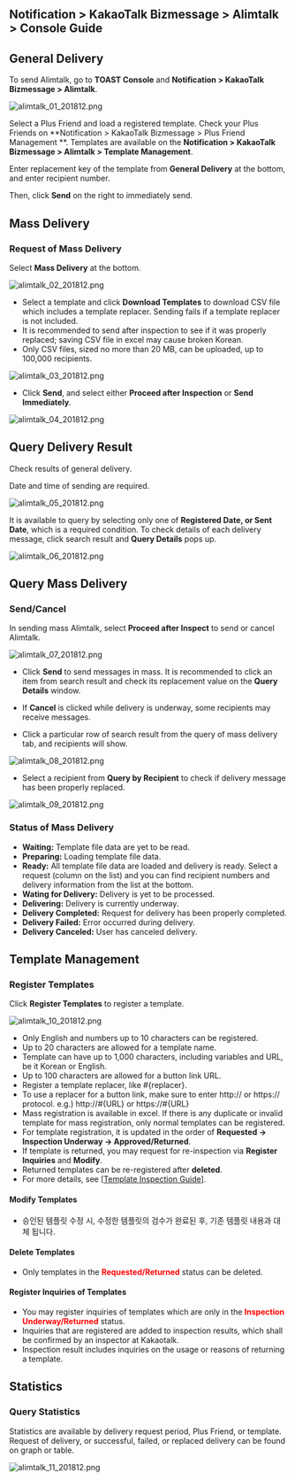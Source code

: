 ## Notification > KakaoTalk Bizmessage > Alimtalk > Console Guide

## General Delivery

To send Alimtalk, go to **TOAST Console** and **Notification > KakaoTalk Bizmessage > Alimtalk**.

![alimtalk_01_201812.png](https://static.toastoven.net/prod_alimtalk/alimtalk_01_201812.png)

Select a Plus Friend and load a registered template.
Check your Plus Friends on **Notification > KakaoTalk Bizmessage > Plus Friend Management **.
Templates are available on the **Notification > KakaoTalk Bizmessage > Alimtalk > Template Management**.

Enter replacement key of the template from **General Delivery** at the bottom, and enter recipient number.

Then, click **Send** on the right to immediately send.  

## Mass Delivery

### Request of Mass Delivery

Select **Mass Delivery** at the bottom.

![alimtalk_02_201812.png](https://static.toastoven.net/prod_alimtalk/alimtalk_02_201812.png)

* Select a template and click **Download Templates** to download CSV file which includes a template replacer. Sending fails if a template replacer is not included.  
* It is recommended to send after inspection to see if it was properly replaced; saving CSV file in excel may cause broken Korean.  
* Only CSV files, sized no more than 20 MB, can be uploaded, up to 100,000 recipients.

![alimtalk_03_201812.png](https://static.toastoven.net/prod_alimtalk/alimtalk_03_201812.png)

* Click **Send**, and select either **Proceed after Inspection** or **Send Immediately**.

![alimtalk_04_201812.png](https://static.toastoven.net/prod_alimtalk/alimtalk_04_201812.png)

## Query Delivery Result

Check results of general delivery.

Date and time of sending are required.

![alimtalk_05_201812.png](https://static.toastoven.net/prod_alimtalk/alimtalk_05_201812.png)

It is available to query by selecting only one of **Registered Date, or Sent Date**, which is a required condition.
To check details of each delivery message, click search result and **Query Details** pops up.  

![alimtalk_06_201812.png](https://static.toastoven.net/prod_alimtalk/alimtalk_06_201812.png)

## Query Mass Delivery

### Send/Cancel

In sending mass Alimtalk, select **Proceed after Inspect** to send or cancel Alimtalk.

![alimtalk_07_201812.png](https://static.toastoven.net/prod_alimtalk/alimtalk_07_201812.png)

* Click **Send** to send messages in mass. It is recommended to click an item from search result and check its replacement value on the **Query Details** window.  
* If **Cancel** is clicked while delivery is underway, some recipients may receive messages.

* Click a particular row of search result from the query of mass delivery tab, and recipients will show.  

![alimtalk_08_201812.png](https://static.toastoven.net/prod_alimtalk/alimtalk_08_201812.png)

* Select a recipient from **Query by Recipient** to check if delivery message has been properly replaced.

![alimtalk_09_201812.png](https://static.toastoven.net/prod_alimtalk/alimtalk_09_201812.png)

### Status of Mass Delivery
  - <b>Waiting:</b> Template file data are yet to be read.
  - <b>Preparing:</b> Loading template file data.
  - <b>Ready:</b> All template file data are loaded and delivery is ready. Select a request (column on the list) and you can find recipient numbers and delivery information from the list at the bottom.
  - <b>Wating for Delivery:</b> Delivery is yet to be processed.
  - <b>Delivering:</b> Delivery is currently underway.
  - <b>Delivery Completed:</b> Request for delivery has been properly completed.
  - <b>Delivery Failed:</b> Error occurred during delivery.
  - <b>Delivery Canceled:</b> User has canceled delivery.


## Template Management

### Register Templates

Click **Register Templates** to register a template.  

![alimtalk_10_201812.png](https://static.toastoven.net/prod_alimtalk/alimtalk_10_201812.png)

* Only English and numbers up to 10 characters can be registered.  
* Up to 20 characters are allowed for a template name.
* Template can have up to 1,000 characters, including variables and URL,  be it  Korean or English.
* Up to 100 characters are allowed for a button link URL.
* Register a template replacer, like #{replacer}.
* To use a replacer for a button link, make sure to enter http:// or https:// protocol.
  e.g.) http://#{URL} or https://#{URL}
* Mass registration is available in excel. If there is any duplicate or invalid template for mass registration, only normal templates can be registered.
* For template registration, it is updated in the order of  <b>Requested -> Inspection Underway -> Approved/Returned</b>.
* If template is returned, you may request for re-inspection via <b>Register Inquiries</b> and <b>Modify</b>.
* Returned templates can be re-registered after **deleted**.
* For more details, see [[Template Inspection Guide](https://www.bizmsg.kr/collected_statics/assets_landing/doc/alimtalk_template_guide.pdf)].

#### Modify Templates

* 승인된 템플릿 수정 시, 수정한 템플릿의 검수가 완료된 후, 기존 템플릿 내용과 대체 됩니다.

#### Delete Templates

* Only templates in the <b><span style="color:red">Requested/Returned</span></b> status can be deleted.

#### Register Inquiries of Templates

* You may register inquiries of templates which are only in the <b><span style="color:red">Inspection Underway/Returned</span></b> status.
* Inquiries that are registered are added to inspection results, which shall be confirmed by an inspector at Kakaotalk.
* Inspection result includes inquiries on the usage or reasons of returning a template.

## Statistics
### Query Statistics

Statistics are available by delivery request period, Plus Friend, or template.
Request of delivery, or successful, failed, or replaced delivery can be found on graph or table.

![alimtalk_11_201812.png](https://static.toastoven.net/prod_alimtalk/alimtalk_11_201812.png)
